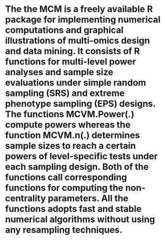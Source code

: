 # The the MCM is a freely available R package for implementing numerical computations and graphical illustrations of multi-omics design and data mining. It consists of R functions for multi-level power analyses and sample size evaluations under simple random sampling (SRS) and extreme phenotype sampling (EPS) designs. The functions MCVM.Power(.) compute powers whereas the function MCVM.n(.) determines sample sizes to reach a certain powers of level-specific tests under each sampling design. Both of the functions call corresponding functions for computing the non-centrality parameters. All the functions adopts fast and stable numerical algorithms without using any resampling techniques.
